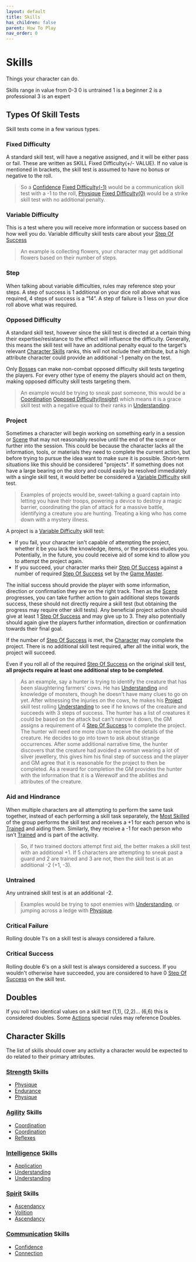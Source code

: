 ```yaml
---
layout: default
title: Skills
has_children: false
parent: How To Play
nav_order: 0
---
```

# Skills
Things your character can do.

Skills range in value from 0-3
0 is untrained
1 is a beginner
2 is a professional
3 is an expert

## Types Of Skill Tests

Skill tests come in a few various types.
### Fixed Difficulty
A standard skill test, will have a negative assigned, and it will be either pass or fail. These are written as SKILL Fixed Difficulty(+/- VALUE). If no value is mentioned in brackets, the skill test is assumed to have no bonus or negative to the roll.

> So a [Confidence](Communication#Confidence) [Fixed Difficulty(-1)](#Fixed%20Difficulty) would be a communication skill test with a -1 to the roll, [Physique](Strength#Physique) [Fixed Difficulty(0)](#Fixed%20Difficulty) would be a strike skill test with no additional penalty.

### Variable Difficulty
This is a test where you will receive more information or success based on how well you do. Variable difficulty skill tests care about your [Step Of Success](#Step)

> An example is collecting flowers, your character may get additional flowers based on their number of steps. 

### Step
When talking about variable difficulties, rules may reference step your steps. A step of success is 1 additional on your dice roll above what was required, 4 steps of success is a “14”. A step of failure is 1 less on your dice roll above what was required. 

### Opposed Difficulty
A standard skill test, however since the skill test is directed at a certain thing their expertise/resistance to the effect will influence the difficulty. Generally, this means the skill test will have an additional penalty equal to the target's relevant [Character Skills](#Character%20Skills) ranks, this will not include their attribute, but a high attribute character could provide an additional -1 penalty on the test.

Only [Bosses](Running-The-Game#Bosses) can make non-combat opposed difficulty skill tests targeting the players. For every other type of enemy the players should act on them, making opposed difficulty skill tests targeting them. 

> An example would be trying to sneak past someone, this would be a [Coordination](Agility#Coordination) [Opposed Difficulty(Insight)](#Opposed%20Difficulty) which means it is a grace skill test with a negative equal to their ranks in [Understanding](Intelligence#Understanding). 

### Project
Sometimes a character will begin working on something early in a session or [Scene](Terminology#Scene) that may not reasonably resolve until the end of the scene or further into the session. This could be because the character lacks all the information, tools, or materials they need to complete the current action, but before trying to pursue the idea want to make sure it is possible. Short-term situations like this should be considered "projects". If something does not have a large bearing on the story and could easily be resolved immediately with a single skill test, it would better be considered a [Variable Difficulty](#Variable%20Difficulty) skill test.

> Examples of projects would be, sweet-talking a guard captain into letting you have their troops, powering a device to destroy a magic barrier, coordinating the plan of attack for a massive battle, identifying a creature you are hunting. Treating a king who has come down with a mystery illness.

A project is a [Variable Difficulty](#Variable%20Difficulty) skill test:
* If you fail, your character isn't capable of attempting the project, whether it be you lack the knowledge, items, or the process eludes you. Potentially, in the future, you could receive aid of some kind to allow you to attempt the project again.
* If you succeed, your character marks their [Step Of Success](#Step) against a number of required [Step Of Success](#Step) set by the [Game Master](Game/Core/Terminology#Game%20Master).

The initial success should provide the player with some information, direction or confirmation they are on the right track. Then as the [Scene](Terminology#Scene) progresses, you can take further action to gain additional steps towards success, these should not directly require a skill test (but obtaining the progress may require other skill tests). Any beneficial project action should give at least 1 [Step Of Success](#Step) and may give up to 3. They also potentially should again give the players further information, direction or confirmation towards their final goal.

If the number of [Step Of Success](#Step) is met, the [Character](Game/Core/Terminology#Character) may complete the project. There is no additional skill test required, after all the initial work, the project will succeed.

Even if you roll all of the required [Step Of Success](#Step) on the original skill test, **all projects require at least one additional step to be completed**.

> As an example, say a hunter is trying to identify the creature that has been slaughtering farmers' cows. He has [Understanding](Intelligence#Understanding) and knowledge of monsters, though he doesn't have many clues to go on yet. After witnessing the injuries on the cows, he makes his [Project](#Project) skill test rolling [Understanding](Intelligence#Understanding) to see if he knows of the creature and succeeds with 3 steps of success. The hunter has a list of creatures it could be based on the attack but can't narrow it down, the GM assigns a requirement of 4 [Step Of Success](#Step) to complete the project. The hunter will need one more clue to receive the details of the creature.
> He decides to go into town to ask about strange occurrences.
> After some additional narrative time, the hunter discovers that the creature had avoided a woman wearing a lot of silver jewellery, this gives him his final step of success and the player and GM agree that it is reasonable for the project to then be completed. 
> As a reward for completion the GM provides the hunter with the information that it is a Werewolf and the abilities and attributes of the creature.

### Aid and Hindrance
When multiple characters are all attempting to perform the same task together, instead of each performing a skill task separately, the [Most Skilled](Terminology#Most%20Skilled) of the group performs the skill test and receives a +1 for each person who is [Trained](Terminology#Trained) and aiding them. Similarly, they receive a -1 for each person who isn’t [Trained](Terminology#Trained) and is part of the activity. 

> So, if two trained doctors attempt first aid, the better makes a skill test with an additional +1. 
> If 5 characters are attempting to sneak past a guard and 2 are trained and 3 are not, then the skill test is at an additional -2 (+1, -3).

### Untrained
Any untrained skill test is at an additional -2.

> Examples would be trying to spot enemies with [Understanding](Intelligence#Understanding), or jumping across a ledge with [Physique](Strength#Physique). 

### Critical Failure
Rolling double 1's on a skill test is always considered a failure.

### Critical Success
Rolling double 6's on a skill test is always considered a success. If you wouldn't otherwise have succeeded, you are considered to have 0 [Step Of Success](#Step) on the skill test.

## Doubles
If you roll two identical values on a skill test (1,1), (2,2)… (6,6) this is considered doubles. Some [Actions](Terminology#Action) special rules may reference Doubles.

## Character Skills
The list of skills should cover any activity a character would be expected to do related to their primary attributes.

### [Strength](Strength) Skills
* [Physique](Strength#Physique)
* [Endurance](Strength#Endurance)
* [Physique](Strength#Physique)

### [Agility](Agility) Skills
* [Coordination](Agility#Coordination)
* [Coordination](Agility#Coordination)
* [Reflexes](Agility#Reflexes)

### [Intelligence](Intelligence) Skills
* [Application](Intelligence#Application)
* [Understanding](Intelligence#Understanding)
* [Understanding](Intelligence#Understanding)

### [Spirit](Spirit) Skills
* [Ascendancy](Spirit#Ascendancy)
* [Volition](Spirit#Volition)
* [Ascendancy](Spirit#Ascendancy)

### [Communication](Communication) Skills
* [Confidence](Communication#Confidence)
* [Connection](Communication#Connection)